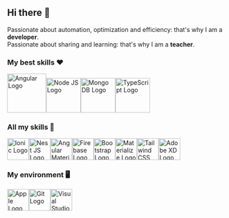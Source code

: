 ## Hi there 👋

Passionate about automation, optimization and efficiency: 
that's why I am a **developer**.
<br/>
Passionate about sharing and learning:
that's why I am a **teacher**.

### My best skills ❤️

<img src="https://user-images.githubusercontent.com/39988518/138675903-08a076cc-21f3-4585-b7bc-a1ef9305fdbb.png" alt="Angular Logo" width="90" height="90" title="Angular"><img src="https://user-images.githubusercontent.com/39988518/138675919-f1358215-f77f-44a0-81a6-4849871e887d.png" alt="Node JS Logo" width="80" height="80" title="Node JS"><img src="https://user-images.githubusercontent.com/39988518/138675929-83193f43-0f6a-4230-9875-44b1d3fea524.png" alt="Mongo DB Logo" width="80" height="80" title="MongoDB"><img src="https://user-images.githubusercontent.com/39988518/143005072-60c4e2b6-1b2c-4ac8-8404-45026c30614c.png" alt="TypeScript Logo" width="80" height="80" title="TypeScript">

### All my skills 🚀

<img src="https://user-images.githubusercontent.com/39988518/138676778-21521e15-2560-44b6-8905-05b5e22dba39.png" alt="Ionic Logo" width="50" height="50" title="Ionic"><img src="https://user-images.githubusercontent.com/39988518/138677002-d6bae22c-1fc5-4e2b-80a9-727d7a9c52c2.png" alt="Nest JS Logo" width="50" height="50" title="Nest JS"><img src="https://user-images.githubusercontent.com/39988518/138677320-1bc1e2f6-6945-4f05-bc4d-43db0f351b23.png" alt="Angular Material Logo" width="50" height="50" title="Angular Material"><img src="https://user-images.githubusercontent.com/39988518/138677610-097f49e8-534b-4d02-9841-4ed7205fffbe.png" alt="Firebase Logo" width="50" height="50" title="Firebase"><img src="https://user-images.githubusercontent.com/39988518/138677430-8df144e2-dd3a-44b4-b65d-a55d09128632.png" alt="Bootstrap Logo" width="50" height="50" title="Bootstrap"><img src="https://user-images.githubusercontent.com/39988518/138677804-0f3a52ea-05d8-46f5-9d65-19e1c23b007c.png" alt="Materialize Logo" width="50" height="50" title="Materialize"><img src="https://user-images.githubusercontent.com/39988518/138677832-96115e32-b7d6-4d76-bac6-e552672f23fb.jpg" alt="Tailwind CSS Logo" width="50" height="50" title="Tailwind CSS"><img src="https://user-images.githubusercontent.com/39988518/138678498-f24d515a-145a-43fc-9a16-43bf92dc836b.png" alt="Adobe XD Logo" width="50" height="50" title="Adobe XD">

### My environment 🖥️
<img src="https://user-images.githubusercontent.com/39988518/138678289-e9a7dc03-4ce3-46d5-a459-193fa9d450fa.png" alt="Apple Logo" width="50" height="50" title="Apple"><img src="https://user-images.githubusercontent.com/39988518/138677722-7e01e30c-1a93-4b8a-874d-2f9433686169.png" alt="Git Logo" width="50" height="50" title="Git"><img src="https://user-images.githubusercontent.com/39988518/138678426-3a050c4d-af63-42c7-8032-bf7441a93cd3.png" alt="Visual Studio Code Logo" width="50" height="50" title="Visual Studio Code">
